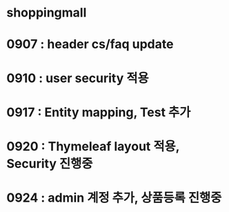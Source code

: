 # shoppingmall
# 0907 : header cs/faq update
# 0910 : user security 적용
# 0917 : Entity mapping, Test 추가
# 0920 : Thymeleaf layout 적용, Security 진행중
# 0924 : admin 계정 추가, 상품등록 진행중
